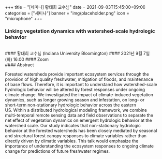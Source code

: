 ﻿+++
title = "[세미나] 황태희 교수님"
date = 2021-09-03T15:45:00+09:00
categories = ["세미나"]
banner = "img/placeholder.png"
icon = "microphone"
+++
###  Linking vegetation dynamics with watershed-scale hydrologic behavior
<br>
#### 황태희 교수님 (Indiana University Bloomington)
#### 2021년 9월 7일 (화) 16:00
#### Zoom
<br>
#### Abstract

Forested watersheds provide important ecosystem services through the provision of high quality freshwater, mitigation of floods, and maintenance of base flows. Therefore, it is important to understand how watershed-scale hydrologic behavior will be altered by forest responses under ongoing climate change. We investigated the impact of climate-induced vegetation dynamics, such as longer growing season and infestation, on long- or short-term non-stationary hydrologic behavior across the eastern US. Within a distributed hydrological modeling framework, we combine multi-temporal remote sensing data and field observations to separate the net effect of vegetation dynamics on emergent hydrologic behavior at the watershed scale. Our study indicates that non-stationary hydrologic behavior at the forested watersheds has been closely mediated by seasonal and structural forest canopy responses to climate variables rather than directly driven by climatic variables. This talk would emphasize the importance of understanding the ecosystem responses to ongoing climate change for predictions of future freshwater regimes.
